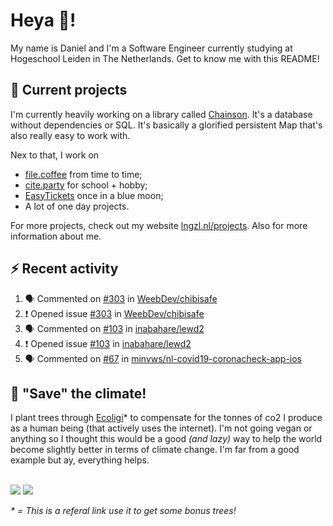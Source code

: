 # Heya 👋!

My name is Daniel and I'm a Software Engineer currently studying at Hogeschool Leiden in The Netherlands. Get to know me with this README!

## 💪 Current projects
I'm currently heavily working on a library called [Chainson](https://github.com/abcdan/chainson). It's a database without dependencies or SQL. It's basically a glorified persistent Map that's also really easy to work with.

Nex to that, I work on
- [file.coffee](https://file.coffee) from time to time;
- [cite.party](https://cite.party) for school + hobby;
- [EasyTickets](https://easytickets.xyz) once in a blue moon;
- A lot of one day projects.

For more projects, check out my website [lngzl.nl/projects](https://lngzl.nl/projects). Also for more information about me.

## ⚡ Recent activity
<!--START_SECTION:activity-->
1. 🗣 Commented on [#303](https://github.com/WeebDev/chibisafe/issues/303) in [WeebDev/chibisafe](https://github.com/WeebDev/chibisafe)
2. ❗️ Opened issue [#303](https://github.com/WeebDev/chibisafe/issues/303) in [WeebDev/chibisafe](https://github.com/WeebDev/chibisafe)
3. 🗣 Commented on [#103](https://github.com/inabahare/lewd2/issues/103) in [inabahare/lewd2](https://github.com/inabahare/lewd2)
4. ❗️ Opened issue [#103](https://github.com/inabahare/lewd2/issues/103) in [inabahare/lewd2](https://github.com/inabahare/lewd2)
5. 🗣 Commented on [#67](https://github.com/minvws/nl-covid19-coronacheck-app-ios/issues/67) in [minvws/nl-covid19-coronacheck-app-ios](https://github.com/minvws/nl-covid19-coronacheck-app-ios)
<!--END_SECTION:activity-->

## 🌳 "Save" the climate!
I plant trees through <a href="https://ecologi.com/lngzl?r=6005cc57f70194001deaedfa">Ecoligi</a>* to compensate for the tonnes of co2 I produce as a human being (that actively uses the internet). I'm not going vegan or anything so I thought this would be a good _(and lazy)_ way to help the world become slightly better in terms of climate change. I'm far from a good example but ay, everything helps.

<br><a href="https://ecologi.com/lngzl?r=6005cc57f70194001deaedfa"><img src="https://img.shields.io/ecologi/trees/lngzl"></a> <a href="https://ecologi.com/lngzl?r=6005cc57f70194001deaedfa"><img src="https://img.shields.io/ecologi/carbon/lngzl"></a>



_\* = This is a referal link use it to get some bonus trees!_
